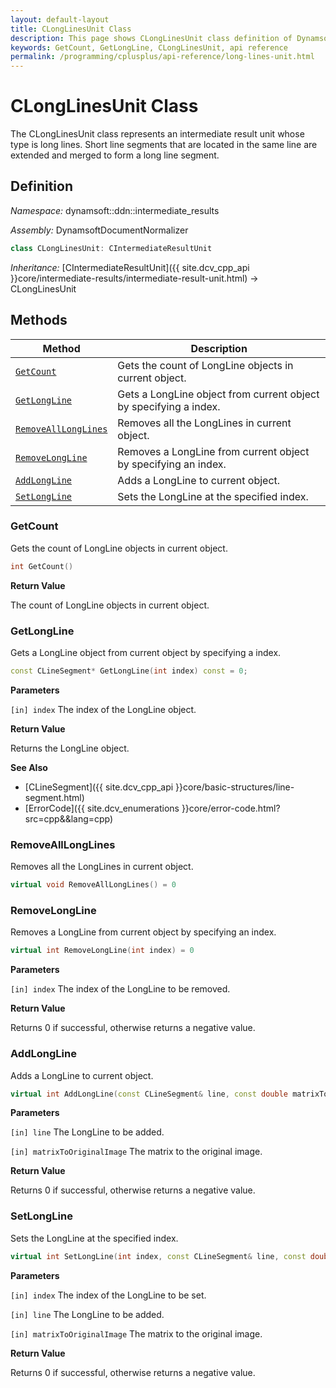```yaml
---
layout: default-layout
title: CLongLinesUnit Class
description: This page shows CLongLinesUnit class definition of Dynamsoft Document Normalizer SDK C++ Edition.
keywords: GetCount, GetLongLine, CLongLinesUnit, api reference
permalink: /programming/cplusplus/api-reference/long-lines-unit.html
---
```


# CLongLinesUnit Class

The CLongLinesUnit class represents an intermediate result unit whose type is long lines. Short line segments that are located in the same line are extended and merged to form a long line segment.

## Definition

*Namespace:* dynamsoft::ddn::intermediate_results

*Assembly:* DynamsoftDocumentNormalizer

```cpp
class CLongLinesUnit: CIntermediateResultUnit
```

*Inheritance:* [CIntermediateResultUnit]({{ site.dcv_cpp_api }}core/intermediate-results/intermediate-result-unit.html) -> CLongLinesUnit

## Methods

| Method | Description |
|--------|-------------|
| [`GetCount`](#getcount) | Gets the count of LongLine objects in current object.|
| [`GetLongLine`](#getlongline) | Gets a LongLine object from current object by specifying a index. |
| [`RemoveAllLongLines`](#removealllonglines) | Removes all the LongLines in current object. |
| [`RemoveLongLine`](#removelongline) | Removes a LongLine from current object by specifying an index. |
| [`AddLongLine`](#addlongline) | Adds a LongLine to current object. |
| [`SetLongLine`](#setlongline) | Sets the LongLine at the specified index. |

### GetCount

Gets the count of LongLine objects in current object.

```cpp
int GetCount() 
```

**Return Value**

The count of LongLine objects in current object.

### GetLongLine

Gets a LongLine object from current object by specifying a index.

```cpp
const CLineSegment* GetLongLine(int index) const = 0;
```

**Parameters**

`[in] index` The index of the LongLine object.

**Return Value**

Returns the LongLine object.

**See Also**

* [CLineSegment]({{ site.dcv_cpp_api }}core/basic-structures/line-segment.html)
* [ErrorCode]({{ site.dcv_enumerations }}core/error-code.html?src=cpp&&lang=cpp)

### RemoveAllLongLines

Removes all the LongLines in current object.

```cpp
virtual void RemoveAllLongLines() = 0
```

### RemoveLongLine

Removes a LongLine from current object by specifying an index.

```cpp
virtual int RemoveLongLine(int index) = 0
```

**Parameters**

`[in] index` The index of the LongLine to be removed.

**Return Value**

Returns 0 if successful, otherwise returns a negative value.

### AddLongLine

Adds a LongLine to current object.

```cpp
virtual int AddLongLine(const CLineSegment& line, const double matrixToOriginalImage[9] =  IDENTITY_MATRIX) = 0
```

**Parameters**

`[in] line` The LongLine to be added.

`[in] matrixToOriginalImage` The matrix to the original image.

**Return Value**

Returns 0 if successful, otherwise returns a negative value.

### SetLongLine

Sets the LongLine at the specified index.

```cpp
virtual int SetLongLine(int index, const CLineSegment& line, const double matrixToOriginalImage[9] =  IDENTITY_MATRIX) = 0;
```

**Parameters**

`[in] index` The index of the LongLine to be set.

`[in] line` The LongLine to be added.

`[in] matrixToOriginalImage` The matrix to the original image.

**Return Value**

Returns 0 if successful, otherwise returns a negative value.
